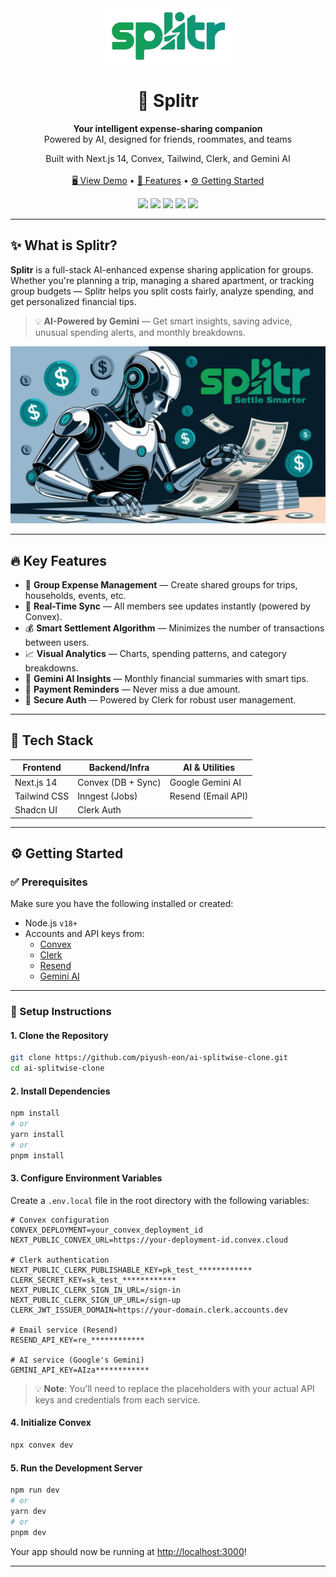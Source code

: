 <div align="center">
  <a href="https://github.com/piyush-eon/ai-splitwise-clone">
    <img src="./public/logos/logo.png" alt="SplitSage Logo" width="200" />
  </a>

  <h1>💸 Splitr</h1>

  <p align="center">
    <strong>Your intelligent expense-sharing companion</strong><br/>
    Powered by AI, designed for friends, roommates, and teams
  </p>

  <p align="center">
    Built with Next.js 14, Convex, Tailwind, Clerk, and Gemini AI
    <br/><br/>
    <a href="#demo">🖥️ View Demo</a> • 
    <a href="#features">🚀 Features</a> • 
    <a href="#getting-started">⚙️ Getting Started</a>
  </p>

  <p align="center">
    <img src="https://img.shields.io/github/stars/piyush-eon/ai-splitwise-clone?style=social" />
    <img src="https://img.shields.io/badge/Next.js-14-black" />
    <img src="https://img.shields.io/badge/Tailwind-4.1.3-blue" />
    <img src="https://img.shields.io/badge/Convex-DB-orange" />
    <img src="https://img.shields.io/badge/License-MIT-green" />
  </p>
</div>

---

## ✨ What is Splitr?

**Splitr** is a full-stack AI-enhanced expense sharing application for groups. Whether you're planning a trip, managing a shared apartment, or tracking group budgets — Splitr helps you split costs fairly, analyze spending, and get personalized financial tips.

> 💡 **AI-Powered by Gemini** — Get smart insights, saving advice, unusual spending alerts, and monthly breakdowns.

![Dashboard Preview](./public/hero.png)

---

## 🔥 Key Features

- 👥 **Group Expense Management** — Create shared groups for trips, households, events, etc.
- 🔄 **Real-Time Sync** — All members see updates instantly (powered by Convex).
- 💰 **Smart Settlement Algorithm** — Minimizes the number of transactions between users.
- 📈 **Visual Analytics** — Charts, spending patterns, and category breakdowns.
- 🧠 **Gemini AI Insights** — Monthly financial summaries with smart tips.
- 🔔 **Payment Reminders** — Never miss a due amount.
- 🔐 **Secure Auth** — Powered by Clerk for robust user management.

---

## 🧱 Tech Stack

| Frontend       | Backend/Infra       | AI & Utilities        |
|----------------|---------------------|------------------------|
| Next.js 14     | Convex (DB + Sync)  | Google Gemini AI      |
| Tailwind CSS   | Inngest (Jobs)      | Resend (Email API)    |
| Shadcn UI      | Clerk Auth          |                        |

---

## ⚙️ Getting Started

### ✅ Prerequisites

Make sure you have the following installed or created:

- Node.js `v18+`
- Accounts and API keys from:
  - [Convex](https://www.convex.dev/)
  - [Clerk](https://clerk.com)
  - [Resend](https://resend.com)
  - [Gemini AI](https://ai.google.dev/)

---

### 🧰 Setup Instructions

#### 1. Clone the Repository

```bash
git clone https://github.com/piyush-eon/ai-splitwise-clone.git
cd ai-splitwise-clone
```

#### 2. Install Dependencies

```bash
npm install
# or
yarn install
# or
pnpm install
```

#### 3. Configure Environment Variables

Create a `.env.local` file in the root directory with the following variables:

```env
# Convex configuration
CONVEX_DEPLOYMENT=your_convex_deployment_id
NEXT_PUBLIC_CONVEX_URL=https://your-deployment-id.convex.cloud

# Clerk authentication
NEXT_PUBLIC_CLERK_PUBLISHABLE_KEY=pk_test_************
CLERK_SECRET_KEY=sk_test_************
NEXT_PUBLIC_CLERK_SIGN_IN_URL=/sign-in
NEXT_PUBLIC_CLERK_SIGN_UP_URL=/sign-up
CLERK_JWT_ISSUER_DOMAIN=https://your-domain.clerk.accounts.dev

# Email service (Resend)
RESEND_API_KEY=re_************

# AI service (Google's Gemini)
GEMINI_API_KEY=AIza************
```

> 💡 **Note**: You'll need to replace the placeholders with your actual API keys and credentials from each service.

#### 4. Initialize Convex

```bash
npx convex dev
```

#### 5. Run the Development Server

```bash
npm run dev
# or
yarn dev
# or
pnpm dev
```

Your app should now be running at [http://localhost:3000](http://localhost:3000)!

---



